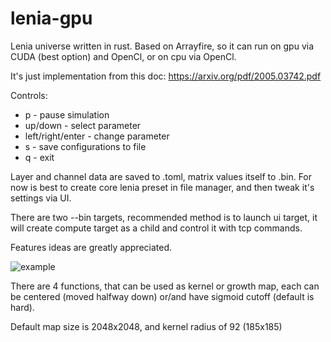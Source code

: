 # lenia-gpu

Lenia universe written in rust.
Based on Arrayfire, so it can run on gpu via CUDA (best option) and OpenCl, or on cpu via OpenCl.

It's just implementation from this doc: https://arxiv.org/pdf/2005.03742.pdf

Controls:
 - p - pause simulation
 - up/down - select parameter
 - left/right/enter - change parameter
 - s - save configurations to file
 - q - exit

Layer and channel data are saved to .toml, matrix values itself to .bin.
For now is best to create core lenia preset in file manager, and then tweak it's settings via UI.

There are two --bin targets, recommended method is to launch ui target, it will create compute target as a child and control it with tcp commands.

Features ideas are greatly appreciated.

![example](https://github.com/HVisMyLife/lenia-rust/blob/master/output.gif)

There are 4 functions, that can be used as kernel or growth map, each can be centered (moved halfway down) or/and have sigmoid cutoff (default is hard).

Default map size is 2048x2048, and kernel radius of 92 (185x185)
